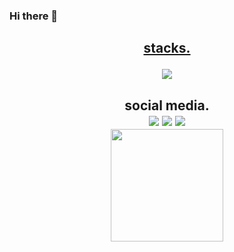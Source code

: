 ### Hi there 👋

<div align="center">
  <a href="https://github.com/Cleyton-Honorato">
  <!-- <img height="180em" src="https://github-readme-stats.vercel.app/api?username=Cleyton-Honorato&show_icons=true&theme=dracula&include_all_commits=true&count_private=true"/>
  <img height="180em" src="https://github-readme-stats.vercel.app/api/top-langs/?username=Cleyton-Honorato&layout=compact&langs_count=7&theme=dracula"/> -->
</div>
  
  <h2 align="center">stacks.
<p align="center">
  <a align="center" href="https://skillicons.dev">
    <img src="https://skillicons.dev/icons?i=html,css,scss,js,react,vue,ts,redux,nodejs,mongo,jest,styledcomponents,git,tailwind,graphql&theme=dark" />
  </a>
</p>
</h2>

<h2 align="center">social media.
<div align="center"> 
  <a href="https://www.instagram.com/cleytin_1" target="_blank"><img src="https://img.shields.io/badge/-Instagram-%23E4405F?style=for-the-badge&logo=instagram&logoColor=white" target="_blank"></a>
  <a href = "mailto:honoraro55@gmail.com"><img src="https://img.shields.io/badge/-Gmail-%23333?style=for-the-badge&logo=gmail&logoColor=white" target="_blank"></a>
  <a href="https://www.linkedin.com/in/cleyton-honorato-a5586215a/" target="_blank"><img src="https://img.shields.io/badge/-LinkedIn-%230077B5?style=for-the-badge&logo=linkedin&logoColor=white" target="_blank"></a> 
 
</div>

 <img height="180em" src="https://github-readme-stats.vercel.app/api/top-langs/?username=Cleyton-Honorato&layout=compact&langs_count=6&theme=tokyonight" />

</h2>
